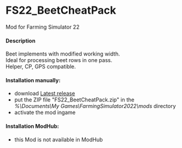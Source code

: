 # FS22_BeetCheatPack
Mod for Farming Simulator 22 

#### Description
Beet implements with modified working width.  
Ideal for processing beet rows in one pass.  
Helper, CP, GPS compatible. 

#### Installation manually:
* download [Latest release](https://github.com/johnwayne1930/FS22_BeetCheatPack/releases/latest)
* put the ZIP file "FS22_BeetCheatPack.zip" in the  
_%\Documents\My Games\FarmingSimulator2022\mods_ directory
* activate the mod ingame

#### Installation ModHub:
* this Mod is not available in ModHub
